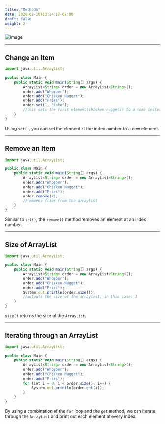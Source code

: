 ```yaml
---
title: "Methods"
date: 2020-02-10T13:24:17-07:00
draft: false
weight: 2
---
```


<!--<link rel="stylesheet" href="../../style.css">-->

![image](../../img/listex.png)
<hr>

## Change an Item

```js javascript
import java.util.ArrayList;

public class Main {
    public static void main(String[] args) {
        ArrayList<String> order = new ArrayList<String>();
        order.add("Whopper");
        order.add("Chicken Nugget");
        order.add("Fries");
        order.set(1, "Coke");
        //this sets the first element(chicken nuggets) to a coke instead
    }
}
```
Using `set()`, you can set the element at the index number to a new element.

<hr>

## Remove an Item

```js javascript
import java.util.ArrayList;

public class Main {
    public static void main(String[] args) {
        ArrayList<String> order = new ArrayList<String>();
        order.add("Whopper");
        order.add("Chicken Nugget");
        order.add("Fries");
        order.remove(2);
        //removes fries from the arraylist
    }
}
```
Similar to `set()`, the `remove()` method removes an element at an index number.

<hr>

## Size of ArrayList

```js javascript
import java.util.ArrayList;

public class Main {
    public static void main(String[] args) {
        ArrayList<String> order = new ArrayList<String>();
        order.add("Whopper");
        order.add("Chicken Nugget");
        order.add("Fries");
        System.out.println(order.size());
        //outputs the size of the arraylist, in this case: 3
    }
}
```
`size()` returns the size of the `ArrayList`.

<hr>

## Iterating through an ArrayList

```js javascript
import java.util.ArrayList;

public class Main {
    public static void main(String[] args) {
        ArrayList<String> order = new ArrayList<String>();
        order.add("Whopper");
        order.add("Chicken Nugget");
        order.add("Fries");
        for (int i = 0; i < order.size(); i++) {
            System.out.println(order.get(i));
        }
    }
}
```

By using a combination of the `for` loop and the `get` method, we can iterate through the `ArrayList` and print out each element at every index.
